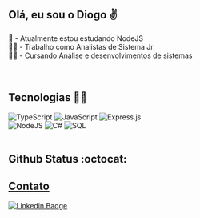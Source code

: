 ## Olá, eu sou o Diogo :v:

📖 - Atualmente estou estudando NodeJS<br />
👨‍💼 - Trabalho como Analistas de Sistema Jr <br />
👨‍🎓 - Cursando Análise e desenvolvimentos de sistemas<br />
<br />
<br />

 ## Tecnologias :man_technologist:
![TypeScript](https://img.shields.io/badge/typescript-%23007ACC.svg?style=for-the-badge&logo=typescript&logoColor=white)
![JavaScript](https://img.shields.io/badge/javascript-%23323330.svg?style=for-the-badge&logo=javascript&logoColor=%23F7DF1E)
![Express.js](https://img.shields.io/badge/express.js-%23404d59.svg?style=for-the-badge&logo=express&logoColor=%2361DAFB) <br />
![NodeJS](https://img.shields.io/badge/node.js-6DA55F?style=for-the-badge&logo=node.js&logoColor=white)
![C#](https://img.shields.io/badge/c%23-%23239120.svg?style=for-the-badge&logo=c-sharp&logoColor=white)
![SQL](https://img.shields.io/badge/Microsoft_SQL_Server-CC2927?style=for-the-badge&logo=microsoft-sql-server&logoColor=white)
<br />
<br />

## Github Status :octocat:
<table style="display: none">
  <a href="https://github.com/diogoantoniomelo">
    <tr style="display: none">
    <td><img align="left" padding-right="9px" src=https://github-readme-stats.vercel.app/api?username=diogoantoniomelo&show_icons=true&theme=radical></td>
    <td><img align="left" padding-right="9px" src=https://github-readme-stats.vercel.app/api/top-langs/?username=diogoantoniomelo&show_icons=true&layout=compact&theme=radical>      </td>
  </tr>
</table>

 
 ## Contato
[![Linkedin Badge](https://img.shields.io/badge/LinkedIn-0077B5?style=for-the-badge&logo=linkedin&logoColor=white)](https://www.linkedin.com/in/diogo-melo-4ab92589/)
  


  

